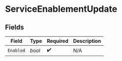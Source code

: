 # ServiceEnablementUpdate


## Fields

| Field              | Type               | Required           | Description        |
| ------------------ | ------------------ | ------------------ | ------------------ |
| `Enabled`          | *bool*             | :heavy_check_mark: | N/A                |
